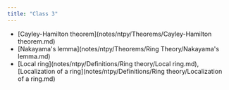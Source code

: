 ```yaml
---
title: "Class 3"
---
```


- [Cayley-Hamilton theorem](notes/ntpy/Theorems/Cayley-Hamilton theorem.md)
- [Nakayama's lemma](notes/ntpy/Theorems/Ring Theory/Nakayama's lemma.md)
- [Local ring](notes/ntpy/Definitions/Ring theory/Local ring.md), [Localization of a ring](notes/ntpy/Definitions/Ring theory/Localization of a ring.md)

